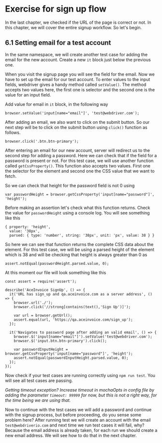 # Exercise for sign up flow

In the last chapter, we checked if the URL of the page is correct or not. In this chapter, we will cover the entire signup workflow.
So let's begin.

## 6.1 Setting email for a test account

In the same namespace, we will create another test case for adding the email for the new account. Create a new `it` block just below the previous one.

When you visit the signup page you will see the field for the email. Now we have to set up the email for our test account.
To enter values to the input fields, webdriver gives a handy method called `setValue()`. The method accepts two values here, the first one is
selector and the second one is the value for an input field.

Add value for email in `it` block, in the following way

```
browser.setValue('input[name="email"]', 'test@webdriver.com');
```

After adding an email, we also want to click on the submit button. So our next step will be to click on the submit button using `click()` function as follows.

```
browser.click('.btn.btn-primary');
```

After entering an email for our new account, server will redirect us to the second step for adding a password. Here we can check that if the field for a password is present or not. For this test case, we will use another function called `getCssProperty()`. This function also accepts two values. First one the selector for the element and second one the CSS value that we want to fetch.

So we can check that height for the password field is not 0 using

```
var passwordHeight = browser.getCssProperty('input[name="password"]', 'height');
```

Before making an assertion let's check what this function returns. Check the value for `passwordHeight` using a console log. You will see something like this

```
{ property: 'height',
  value: '38px',
  parsed: { type: 'number', string: '38px', unit: 'px', value: 38 } }
```

So here we can see that function returns the complete CSS data about the element. For this test case, we will be using a parsed height of the element which is 38 and will be checking that height is always greater than 0 as

```
assert.notEqual(passwordHeight.parsed.value, 0);
```

At this moment our file will look something like this

```
const assert = require('assert');

describe('AceInvoice SignUp', () => {
  it('URL has sign_up and qa.aceinvoice.com as a server address', () => {
    browser.url('./');
    browser.click('//strong[contains(text(),'Sign Up')]');

    var url = browser.getUrl();
    assert.equal(url, 'https://qa.aceinvoice.com/sign_up');
  });

  it('Navigates to password page after adding an valid email', () => {
    browser.$('input[name="email"]').setValue('test@webdriver.com');
    browser.$('input.btn.btn-primary').click();

    var passwordInputHeight = browser.getCssProperty('input[name="password"]', 'height');
    assert.notEqual(passwordInputHeight.parsed.value, 0);
  });
});
```

Now check if your test cases are running correctly using `npm run test`. You will see all test cases are passing.

_Getting timeout exception? Increase timeout in mochaOpts in config file by adding the parameter `timeout: 99999` for now, but this is not a right way, for the time being we are using that._

Now to continue with the test cases we will add a password and continue with the signup process, but before proceeding, do you sense some problem here? After running test we will create an account with the email `test@webdriverio.com` and next time we run test cases it will fail, why? Because the email address is already taken, for each run we should create a new email address. We will see how to do that in the next chapter.
